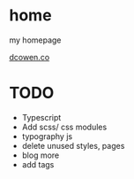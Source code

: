 # home

my homepage

[dcowen.co](https://dcowen.co)

# TODO

* Typescript
* Add scss/ css modules
* typography js
* delete unused styles, pages
* blog more
* add tags
